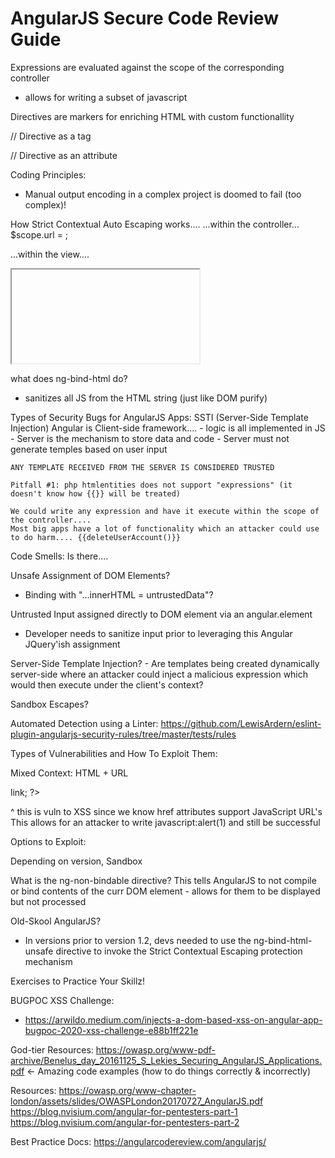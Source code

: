 # AngularJS Secure Code Review Guide

Expressions are evaluated against the scope of the corresponding controller
- allows for writing a subset of javascript

Directives are markers for enriching HTML with custom functionallity 

// Directive as a tag
<person name="expression"></person>

// Directive as an attribute
<div person name="expression"></div>

Coding Principles: 
- Manual output encoding in a complex project is doomed to fail (too complex)!


How Strict Contextual Auto Escaping works....
...within the controller...
$scope.url = <user-controlled>;
 
...within the view....
 <!-- url gets auto-encoded and validated -->
  <iframe = ng-src="{{url}}"></iframe>

  what does ng-bind-html do?
  - sanitizes all JS from the HTML  string (just like DOM purify)

Types of Security Bugs for AngularJS Apps:
  SSTI (Server-Side Template Injection)
    Angular is Client-side framework....
    - logic is all implemented in JS
    - Server is the mechanism to store data and code
    - Server must not generate temples based on user input
    
    ANY TEMPLATE RECEIVED FROM THE SERVER IS CONSIDERED TRUSTED
  
    Pitfall #1: php htmlentities does not support "expressions" (it doesn't know how {{}} will be treated)
  
    We could write any expression and have it execute within the scope of the controller....
    Most big apps have a lot of functionality which an attacker could use to do harm.... {{deleteUserAccount()}}
  
  
Code Smells: 
  Is there.... 
  
  Unsafe Assignment of DOM Elements?
  -  Binding with "...innerHTML = untrustedData"?
  
  
  Untrusted Input assigned directly to DOM element via an angular.element
  -  Developer needs to sanitize input prior to leveraging this Angular JQuery'ish assignment 

  Server-Side Template Injection?
    - Are templates being created dynamically server-side where an attacker could inject a malicious expression which would then execute under 
    the client's context?
  
  Sandbox Escapes?
  
Automated Detection using a Linter:
https://github.com/LewisArdern/eslint-plugin-angularjs-security-rules/tree/master/tests/rules 



Types of Vulnerabilities and How To Exploit Them: 

Mixed Context: HTML + URL 
<?php 
  echo "<a href = " . encodeForHTML(validateUrl($_GET['url'])) . ">link</a>;
?>
^ this is vuln to XSS since we know href attributes support JavaScript URL's 
This allows for an attacker to write javascript:alert(1) and still be successful







Options to Exploit:

Depending on version, Sandbox 

What is the ng-non-bindable directive?
This tells AngularJS to not compile or bind contents of the curr DOM element - allows for them to be displayed but not processed 


Old-Skool AngularJS? 
- In versions prior to version 1.2, devs needed to use the ng-bind-html-unsafe directive to invoke the Strict Contextual Escaping protection mechanism 

Exercises to Practice Your Skillz!

BUGPOC XSS Challenge: 
- https://arwildo.medium.com/injects-a-dom-based-xss-on-angular-app-bugpoc-2020-xss-challenge-e88b1ff221e

God-tier Resources:
https://owasp.org/www-pdf-archive/Benelus_day_20161125_S_Lekies_Securing_AngularJS_Applications.pdf <- Amazing code examples (how to do things correctly & incorrectly)

Resources:
https://owasp.org/www-chapter-london/assets/slides/OWASPLondon20170727_AngularJS.pdf
https://blog.nvisium.com/angular-for-pentesters-part-1
https://blog.nvisium.com/angular-for-pentesters-part-2

Best Practice Docs:
https://angularcodereview.com/angularjs/



